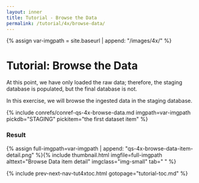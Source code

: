 ```yaml
---
layout: inner
title: Tutorial - Browse the Data
permalink: /tutorial/4x/browse-data/
---
```


{% assign var-imgpath = site.baseurl | append: "/images/4x/" %}


# Tutorial: Browse the Data

At this point, we have only loaded the raw data; therefore, the staging database is populated, but the final database is not.

In this exercise, we will browse the ingested data in the staging database.

{% include conrefs/conref-qs-4x-browse-data.md imgpath=var-imgpath pickdb="STAGING" pickitem="the first dataset item" %}


### Result

{% assign full-imgpath=var-imgpath | append: "qs-4x-browse-data-item-detail.png" %}{% include thumbnail.html imgfile=full-imgpath alttext="Browse Data item detail" imgclass="img-small" tab="  " %}


{% include prev-next-nav-tut4xtoc.html gotopage="tutorial-toc.md" %}
